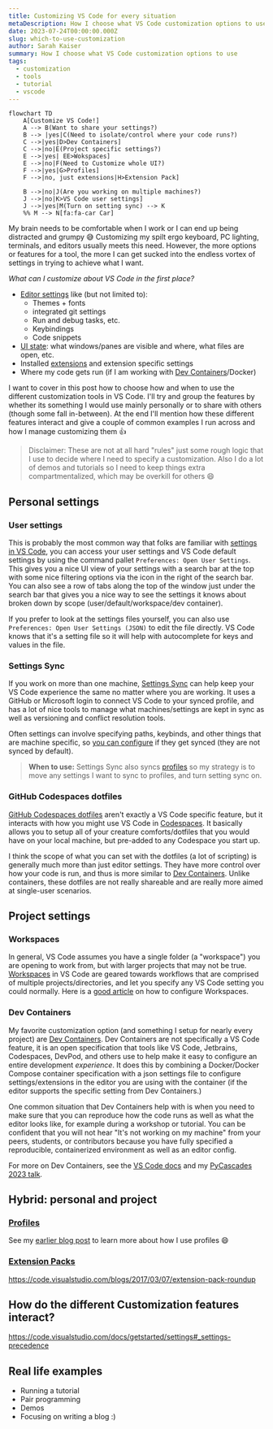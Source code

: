 ```yaml
---
title: Customizing VS Code for every situation
metaDescription: How I choose what VS Code customization options to use
date: 2023-07-24T00:00:00.000Z
slug: which-to-use-customization
author: Sarah Kaiser
summary: How I choose what VS Code customization options to use
tags:
  - customization
  - tools
  - tutorial
  - vscode
---
```

```mermaid
flowchart TD
    A[Customize VS Code!]
    A --> B(Want to share your settings?)
    B --> |yes|C(Need to isolate/control where your code runs?)
    C -->|yes|D>Dev Containers]
    C -->|no|E(Project specific settings?)
    E -->|yes| EE>Wokspaces]
    E -->|no|F(Need to Customize whole UI?)
    F -->|yes|G>Profiles]
    F -->|no, just extensions|H>Extension Pack]

    B -->|no|J(Are you working on multiple machines?)
    J -->|no|K>VS Code user settings]
    J -->|yes|M(Turn on setting sync) --> K
    %% M --> N[fa:fa-car Car]
```
My brain needs to be comfortable when I work or I can end up being distracted and grumpy 😅 Customizing my spilt ergo keyboard, PC lighting, terminals, and editors usually meets this need. However, the more options or features for a tool, the more I can get sucked into the endless vortex of settings in trying to achieve what I want.

_What can I customize about VS Code in the first place?_
- [Editor settings](https://code.visualstudio.com/docs/getstarted/settings#_settings-editor) like (but not limited to):
  - Themes + fonts
  - integrated git settings
  - Run and debug tasks, etc.
  - Keybindings
  - Code snippets
- [UI state](https://code.visualstudio.com/docs/editor/profiles#_profile-contents): what windows/panes are visible and where, what files are open, etc. 
- Installed [extensions](https://code.visualstudio.com/docs/editor/extension-marketplace) and extension specific settings
- Where my code gets run (if I am working with [Dev Containers](https://code.visualstudio.com/docs/devcontainers/containers)/Docker)

I want to cover in this post how to choose how and when to use the different customization tools in VS Code. I'll try and group the features by whether its something I would use mainly personally or to share with others (though some fall in-between). At the end I'll mention how these different features interact and give a couple of common examples I run across and how I manage customizing them 👍

> Disclaimer: These are not at all hard "rules" just some rough logic that I use to decide where I need to specify a customization.
> Also I do a lot of demos and tutorials so I need to keep things extra compartmentalized, which may be overkill for others 😄

## Personal settings

### User settings

This is probably the most common way that folks are familiar with [settings in VS Code](https://code.visualstudio.com/docs/getstarted/settings), you can access your user settings and VS Code default settings by using the command pallet `Preferences: Open User Settings`. This gives you a nice UI view of your settings with a search bar at the top with some nice filtering options via the icon in the right of the search bar. You can also see a row of tabs along the top of the window just under the search bar that gives you a nice way to see the settings it knows about broken down by scope (user/default/workspace/dev container).

If you prefer to look at the settings files yourself, you can also use `Preferences: Open User Settings (JSON)` to edit the file directly. VS Code knows that it's a setting file so it will help with autocomplete for keys and values in the file.

### Settings Sync

If you work on more than one machine, [Settings Sync](https://code.visualstudio.com/docs/editor/settings-sync) can help keep your VS Code experience the same no matter where you are working. It uses a GitHub or Microsoft login to connect VS Code to your synced profile, and has a lot of nice tools to manage what machines/settings are kept in sync as well as versioning and conflict resolution tools.

Often settings can involve specifying paths, keybinds, and other things that are machine specific, so [you can configure](https://code.visualstudio.com/docs/editor/settings-sync#_configuring-synced-data) if they get synced (they are not synced by default).

> **When to use:** Settings Sync also syncs [profiles](#profiles) so my strategy is to move any settings I want to sync to profiles, and turn setting sync on.

### GitHub Codespaces dotfiles

[GitHub Codespaces dotfiles](https://docs.github.com/en/codespaces/customizing-your-codespace/personalizing-github-codespaces-for-your-account#dotfiles) aren't exactly a VS Code specific feature, but it interacts with how you might use VS Code in [Codespaces](https://github.com/features/codespaces). It basically allows you to setup all of your creature comforts/dotfiles that you would have on your local machine, but pre-added to any Codespace you start up.

I think the scope of what you can set with the dotfiles (a lot of scripting) is generally much more than just editor settings. They have more control over how your code is run, and thus is more similar to [Dev Containers](#dev-containers). Unlike containers, these dotfiles are not really shareable and are really more aimed at single-user scenarios.

## Project settings

### Workspaces

In general, VS Code assumes you have a single folder (a "workspace") you are opening to work from, but with larger projects that may not be true.
[Workspaces](https://code.visualstudio.com/docs/editor/workspaces) in VS Code are geared towards workflows that are comprised of multiple projects/directories, and let you specify any VS Code setting you could normally.
Here is a [good article](https://code.visualstudio.com/docs/getstarted/settings#_workspace-settings) on how to configure Workspaces.

### Dev Containers

My favorite customization option (and something I setup for nearly every project) are [Dev Containers](https://containers.dev). Dev Containers are not specifically a VS Code feature, it is an open specification that tools like VS Code, Jetbrains, Codespaces, DevPod, and others use to help make it easy to configure an entire development _experience_. It does this by combining a Docker/Docker Compose container specification with a json settings file to configure settings/extensions in the editor you are using with the container (if the editor supports the specific setting from Dev Containers.)

One common situation that Dev Containers help with is when you need to make sure that you can reproduce how the code runs as well as what the editor looks like, for example during a workshop or tutorial. You can be confident that you will not hear "It's not working on my machine" from your peers, students, or contributors because you have fully specified a reproducible, containerized environment as well as an editor config.

For more on Dev Containers, see the [VS Code docs](https://code.visualstudio.com/docs/devcontainers/containers) and my [PyCascades 2023 talk]().


## Hybrid: personal and project

### [Profiles](https://code.visualstudio.com/docs/editor/profiles)

See my [earlier blog post]() to learn more about how I use profiles 😄

### [Extension Packs](https://code.visualstudio.com/api/references/extension-manifest#extension-packs)
https://code.visualstudio.com/blogs/2017/03/07/extension-pack-roundup

## How do the different Customization features interact?

https://code.visualstudio.com/docs/getstarted/settings#_settings-precedence

## Real life examples

- Running a tutorial
- Pair programming
- Demos
- Focusing on writing a blog :)